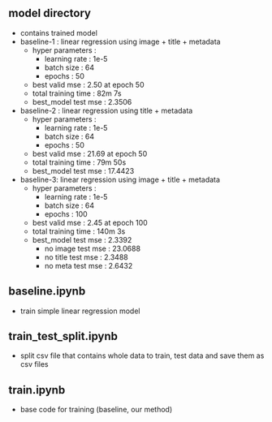 ## model directory

-   contains trained model
-   baseline-1 : linear regression using image + title + metadata
    -   hyper parameters :
        -   learning rate : 1e-5
        -   batch size : 64
        -   epochs : 50
    -   best valid mse : 2.50 at epoch 50
    -   total training time : 82m 7s
    -   best_model test mse : 2.3506
-   baseline-2 : linear regression using title + metadata
    -   hyper parameters :
        -   learning rate : 1e-5
        -   batch size : 64
        -   epochs : 50
    -   best valid mse : 21.69 at epoch 50
    -   total training time : 79m 50s
    -   best_model test mse : 17.4423
-   baseline-3: linear regression using image + title + metadata
    -   hyper parameters :
        -   learning rate : 1e-5
        -   batch size : 64
        -   epochs : 100
    -   best valid mse : 2.45 at epoch 100
    -   total training time : 140m 3s
    -   best_model test mse : 2.3392
        -   no image test mse : 23.0688
        -   no title test mse : 2.3488
        -   no meta test mse : 2.6432

## baseline.ipynb

-   train simple linear regression model

## train_test_split.ipynb

-   split csv file that contains whole data to train, test data and save them as csv files

## train.ipynb

-   base code for training (baseline, our method)
